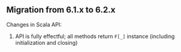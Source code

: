 ## Migration from 6.1.x to 6.2.x

Changes in Scala API:

1. API is fully effectful; all methods return `F[_]` instance (including initialization and closing)
